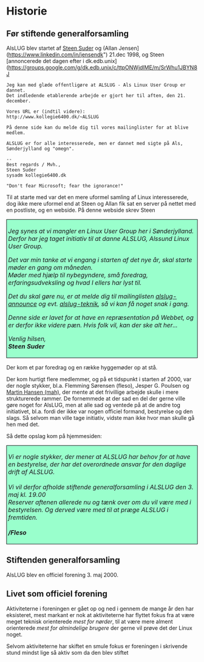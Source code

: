 # Historie

## Før stiftende generalforsamling

AlsLUG blev startet af [Steen Suder](https://www.linkedin.com/in/steensuder)
og (Allan Jensen](https://www.linkedin.com/in/jensendk") 21.dec 1998, og
Steen [annoncerede det dagen efter i dk.edb.unix](https://groups.google.com/g/dk.edb.unix/c/ttpONWjdlME/m/SrWhu1JBYN8J

~~~~~~~~~
Jeg kan med glæde offentligøre at ALSLUG - Als Linux User Group er
dannet.
Det indledende etablerende arbejde er gjort her til aften, den 21.
december.

Vores URL er (indtil videre):
http://www.kollegie6400.dk/~ALSLUG

På denne side kan du melde dig til vores mailinglister for at blive
medlem.

ALSLUG er for alle interesserede, men er dannet med sigte på Als,
Sønderjylland og "omegn".

-- 
Best regards / Mvh.,
Steen Suder
sysadm kollegie6400.dk

"Don't fear Microsoft; fear the ignorance!"
~~~~~~~~~

Til at starte med var det en mere uformel samling af Linux interesserede, dog ikke mere uformel 
end at Steen og Allan fik sat en server på nettet med en postliste, og en webside.
På denne webside skrev Steen

<table cols="1" nosave="" width="80%" bgcolor="#99FFCC" cellpadding="4" cellspacing="0">
	<tr>
		<td width="100%" valign="top" style="border: 1px solid #000000; padding: 0.1cm">
			<cite>
				<p>Jeg synes at vi mangler en Linux User Group her i Sønderjylland. Derfor har jeg taget initiativ til at danne ALSLUG, Alssund Linux User Group.</p>
				<p>Det var min tanke at vi engang i starten af det nye år, skal starte møder en gang om måneden.<br>
					Møder med hjælp til nybegyndere, små foredrag, erfaringsudveksling og hvad I ellers har lyst til.</p>
				<p>Det du skal gøre nu, er at melde dig til mailinglisten <span style="text-decoration: underline;">alslug-announce</span> og evt. <span style="text-decoration: underline;">alslug-teknik</span>, så vi kan få noget snak i gang.</p>
				<p>Denne side er lavet for at have en repræsentation på Webbet, og er derfor ikke videre pæn. Hvis folk vil, kan der ske alt her...</p>
				<p>Venlig hilsen,<br>
					<b>Steen Suder</b> 
				</p>
			</cite>
		</td>
	</tr>
</table>

Der kom et par foredrag og en række hyggemøder op at stå.

Der kom hurtigt flere medlemmer, og på et tidspunkt i starten af 2000, var der nogle stykker,
bl.a. Flemming Sørensen (fleso), Jesper G. Poulsen og
[Martin Hansen (mah)](https://www.linkedin.com/in/martinOtzen), der mente at det 
frivillige arbejde skulle i mere strukturerede rammer. De fornemmede at der sad en del der 
gerne ville gøre noget for AlsLUG, men at alle sad og ventede på at de andre tog initiativet, 
bl.a. fordi der ikke var nogen officiel formand, bestyrelse og den slags. Så selvom man ville 
tage initiativ, vidste man ikke hvor man skulle gå hen med det.

Så dette opslag kom på hjemmesiden:

<table cols="1" nosave="" width="80%" bgcolor="#99FFCC" cellpadding="4" cellspacing="0">
	<tr>
		<td width="100%" valign="top" style="border: 1px solid #000000; padding: 0.1cm">
			<cite>
				<p>Vi er nogle stykker, der mener at ALSLUG har behov for at have en bestyrelse, der har det overordnede ansvar for den daglige drift af ALSLUG. <br><br>Vi vil derfor afholde stiftende generalforsamling i ALSLUG den 3. maj kl. 19.00<br>Reserver aftenen allerede nu og tænk over om du vil være med i bestyrelsen. Og derved være med til at præge ALSLUG i fremtiden. <br>
					<br>
					<b>/Fleso</b>
				</p>
			</cite>
		</td>
	</tr>
</table>

## Stiftenden generalforsamling
AlsLUG blev en officiel forening 3. maj 2000.

## Livet som officiel forening

Aktiviteterne i foreningen er gået op og ned i gennem de mange år den har eksisteret, mest markant er nok
at aktiviteterne har flyttet fokus fra at være meget teknisk orienterede <i>mest for nørder</i>, til 
at være mere alment orienterede <i>mest for almindelige brugere</i> der gerne vil prøve det der Linux noget.

Selvom  aktiviteterne har skiftet en smule fokus er foreningen i skrivende stund mindst lige så aktiv som
da den blev stiftet


